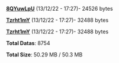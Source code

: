[**8QYuwLpU**](/data/8QYuwLpU.txt) (13/12/22 - 17:27)- 24526 bytes

[**Tzrht1mY**](/data/Tzrht1mY.txt) (13/12/22 - 17:27)- 32488 bytes

[**Tzrht1mY**](/data/Tzrht1mY.txt) (13/12/22 - 17:27)- 32488 bytes

**Total Datas**: 8754

**Total Size**: 50.29 MB / 50.3 MB